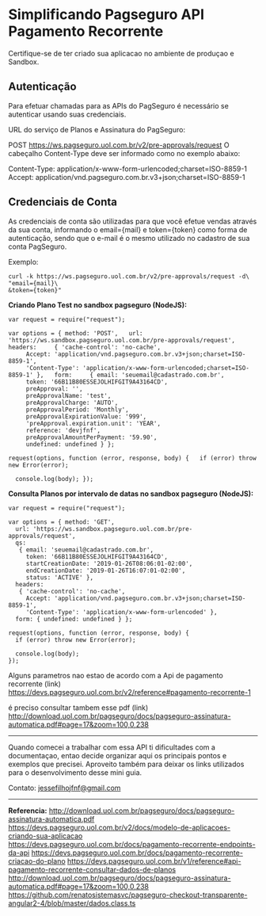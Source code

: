 # Simplificando Pagseguro API Pagamento Recorrente

Certifique-se de ter criado sua aplicacao no ambiente de produçao e Sandbox.


## Autenticação

Para efetuar chamadas para as APIs do PagSeguro é necessário se autenticar usando suas credenciais.

URL do serviço de Planos e Assinatura do PagSeguro:

POST https://ws.pagseguro.uol.com.br/v2/pre-approvals/request
O cabeçalho Content-Type deve ser informado como no exemplo abaixo:

Content-Type: application/x-www-form-urlencoded;charset=ISO-8859-1
Accept: application/vnd.pagseguro.com.br.v3+json;charset=ISO-8859-1

## Credenciais de Conta

As credenciais de conta são utilizadas para que você efetue vendas através da sua conta, informando o email={mail} e token={token} como forma de autenticação, sendo que o e-mail é o mesmo utilizado no cadastro de sua conta PagSeguro.

Exemplo:

    curl -k https://ws.pagseguro.uol.com.br/v2/pre-approvals/request -d\
    "email={mail}\
    &token={token}"


**Criando Plano Test no sandbox pagseguro (NodeJS):**

    var request = require("request");
    
    var options = { method: 'POST',   url: 'https://ws.sandbox.pagseguro.uol.com.br/pre-approvals/request',   headers:     { 'cache-control': 'no-cache',
         Accept: 'application/vnd.pagseguro.com.br.v3+json;charset=ISO-8859-1',
         'Content-Type': 'application/x-www-form-urlencoded;charset=ISO-8859-1' },   form:     { email: 'seuemail@cadastrado.com.br',
         token: '66B11B80ESSEJOLHIFGIT9A43164CD',
         preApproval: '',
         preApprovalName: 'test',
         preApprovalCharge: 'AUTO',
         preApprovalPeriod: 'Monthly',
         preApprovalExpirationValue: '999',
         'preApproval.expiration.unit': 'YEAR',
         reference: 'devjfnf',
         preApprovalAmountPerPayment: '59.90',
         undefined: undefined } };
    
    request(options, function (error, response, body) {   if (error) throw new Error(error);
    
      console.log(body); });

**Consulta Planos por intervalo de datas no sandbox pagseguro (NodeJS):**

    var request = require("request");
    
    var options = { method: 'GET',
      url: 'https://ws.sandbox.pagseguro.uol.com.br/pre-approvals/request',
      qs: 
       { email: 'seuemail@cadastrado.com.br',
         token: '66B11B80ESSEJOLHIFGIT9A43164CD',
         startCreationDate: '2019-01-26T08:06:01-02:00',
         endCreationDate: '2019-01-26T16:07:01-02:00',
         status: 'ACTIVE' },
      headers: 
       { 'cache-control': 'no-cache',
         Accept: 'application/vnd.pagseguro.com.br.v3+json;charset=ISO-8859-1',
         'Content-Type': 'application/x-www-form-urlencoded' },
      form: { undefined: undefined } };
    
    request(options, function (error, response, body) {
      if (error) throw new Error(error);
    
      console.log(body);
    });










Alguns parametros nao estao de acordo com a Api de pagamento recorrente (link) https://devs.pagseguro.uol.com.br/v2/reference#pagamento-recorrente-1

é preciso consultar tambem esse pdf (link)
http://download.uol.com.br/pagseguro/docs/pagseguro-assinatura-automatica.pdf#page=17&zoom=100,0,238




---
Quando comecei a trabalhar com essa API ti dificultades com a documentaçao, entao decide organizar aqui os principais pontos e exemplos que precisei. Aproveito também para deixar os links utilizados para o desenvolvimento desse mini guia.

Contato:
jessefilhojfnf@gmail.com

---
**Referencia:**
http://download.uol.com.br/pagseguro/docs/pagseguro-assinatura-automatica.pdf
https://devs.pagseguro.uol.com.br/v2/docs/modelo-de-aplicacoes-criando-sua-aplicacao
https://devs.pagseguro.uol.com.br/docs/pagamento-recorrente-endpoints-da-api
https://devs.pagseguro.uol.com.br/docs/pagamento-recorrente-criacao-do-plano
https://devs.pagseguro.uol.com.br/v1/reference#api-pagamento-recorrente-consultar-dados-de-planos
http://download.uol.com.br/pagseguro/docs/pagseguro-assinatura-automatica.pdf#page=17&zoom=100,0,238
https://github.com/renatosistemasvc/pagseguro-checkout-transparente-angular2-4/blob/master/dados.class.ts

